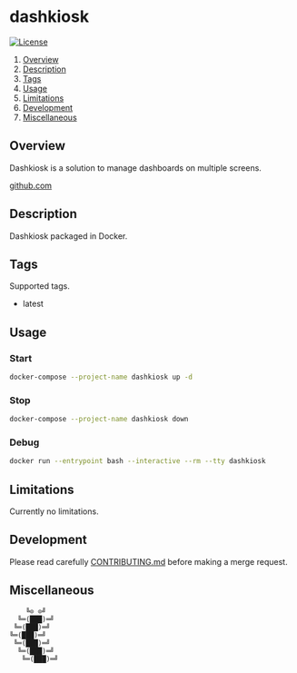 # dashkiosk

[![License][license-img]][license-href]

1. [Overview](#overview)
2. [Description](#description)
3. [Tags](#tags)
4. [Usage](#usage)
5. [Limitations](#limitations)
6. [Development](#development)
7. [Miscellaneous](#miscellaneous)

## Overview

Dashkiosk is a solution to manage dashboards on multiple screens.

[github.com][overview-href]

## Description

Dashkiosk packaged in Docker.

## Tags

Supported tags.

- latest

## Usage

### Start

```bash
docker-compose --project-name dashkiosk up -d
```

### Stop

```bash
docker-compose --project-name dashkiosk down
```

### Debug

```bash
docker run --entrypoint bash --interactive --rm --tty dashkiosk
```

## Limitations

Currently no limitations.

## Development

Please read carefully [CONTRIBUTING.md][contribute-href]  before making a merge
request.

## Miscellaneous

```
    ╚⊙ ⊙╝
  ╚═(███)═╝
 ╚═(███)═╝
╚═(███)═╝
 ╚═(███)═╝
  ╚═(███)═╝
   ╚═(███)═╝
```

[license-img]: https://img.shields.io/badge/license-Apache-blue.svg
[license-href]: LICENSE
[overview-href]: https://github.com/vincentbernat/dashkiosk
[contribute-href]: CONTRIBUTING.md
